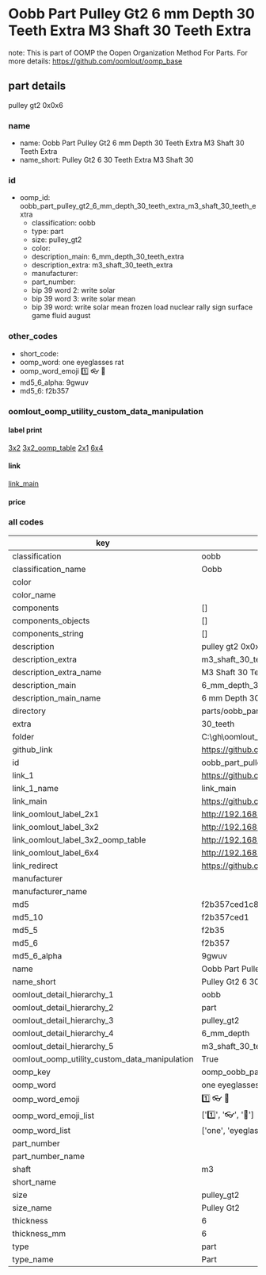 # Oobb Part Pulley Gt2 6 mm Depth 30 Teeth Extra M3 Shaft 30 Teeth Extra  

note: This is part of OOMP the Oopen Organization Method For Parts. For more details: https://github.com/oomlout/oomp_base

##  part details
  



pulley gt2 0x0x6



### name
* name: Oobb Part Pulley Gt2 6 mm Depth 30 Teeth Extra M3 Shaft 30 Teeth Extra
* name_short: Pulley Gt2 6 30 Teeth Extra M3 Shaft 30
### id
* oomp_id: oobb_part_pulley_gt2_6_mm_depth_30_teeth_extra_m3_shaft_30_teeth_extra
  * classification: oobb
  * type: part
  * size: pulley_gt2
  * color: 
  * description_main: 6_mm_depth_30_teeth_extra
  * description_extra: m3_shaft_30_teeth_extra
  * manufacturer: 
  * part_number: 
  * bip 39 word 2: write solar
  * bip 39 word 3: write solar mean
  * bip 39 word: write solar mean frozen load nuclear rally sign surface game fluid august

### other_codes
* short_code: 
* oomp_word: one eyeglasses rat
* oomp_word_emoji :one: :eyeglasses: :rat:
* md5_6_alpha: 9gwuv
* md5_6: f2b357






### oomlout_oomp_utility_custom_data_manipulation
#### label print
[3x2](http://192.168.1.245:1112/?label=oomp%209gwuv)
[3x2_oomp_table](http://192.168.1.108:1112/?label=oomp%209gwuv)
[2x1](http://192.168.1.242:1112/?label=oomp%209gwuv)
[6x4](http://192.168.1.55:1112/?label=oomp%209gwuv)    

#### link

[link_main](https://github.com/oomlout/oomlout_oobb_version_4_generated_parts/tree/main/navigation_oomp/oobb/part/pulley_gt2/6_mm_depth_30_teeth_extra/m3_shaft_30_teeth_extra/part)                              

#### price







### all codes 
| key | value |  
| --- | --- |  
| classification | oobb |  
| classification_name | Oobb |  
| color |  |  
| color_name |  |  
| components | [] |  
| components_objects | [] |  
| components_string | [] |  
| description | pulley gt2 0x0x6 |  
| description_extra | m3_shaft_30_teeth_extra |  
| description_extra_name | M3 Shaft 30 Teeth Extra |  
| description_main | 6_mm_depth_30_teeth_extra |  
| description_main_name | 6 mm Depth 30 Teeth Extra |  
| directory | parts/oobb_part_pulley_gt2_6_mm_depth_30_teeth_extra_m3_shaft_30_teeth_extra |  
| extra | 30_teeth |  
| folder | C:\gh\oomlout_oobb_version_4_generated_parts\parts\oobb_part_pulley_gt2_6_mm_depth_30_teeth_extra_m3_shaft_30_teeth_extra |  
| github_link | https://github.com/oomlout/oomlout_oomp_part_src/tree/main/parts/oobb_part_pulley_gt2_6_mm_depth_30_teeth_extra_m3_shaft_30_teeth_extra |  
| id | oobb_part_pulley_gt2_6_mm_depth_30_teeth_extra_m3_shaft_30_teeth_extra |  
| link_1 | https://github.com/oomlout/oomlout_oobb_version_4_generated_parts/tree/main/navigation_oomp/oobb/part/pulley_gt2/6_mm_depth_30_teeth_extra/m3_shaft_30_teeth_extra/part |  
| link_1_name | link_main |  
| link_main | https://github.com/oomlout/oomlout_oobb_version_4_generated_parts/tree/main/navigation_oomp/oobb/part/pulley_gt2/6_mm_depth_30_teeth_extra/m3_shaft_30_teeth_extra/part |  
| link_oomlout_label_2x1 | http://192.168.1.242:1112/?label=oomp%209gwuv |  
| link_oomlout_label_3x2 | http://192.168.1.245:1112/?label=oomp%209gwuv |  
| link_oomlout_label_3x2_oomp_table | http://192.168.1.108:1112/?label=oomp%209gwuv |  
| link_oomlout_label_6x4 | http://192.168.1.55:1112/?label=oomp%209gwuv |  
| link_redirect | https://github.com/oomlout/oomlout_oobb_version_4_generated_parts/tree/main/parts/oobb_pulley_gt2_06_ex_30_teeth_sh_m3 |  
| manufacturer |  |  
| manufacturer_name |  |  
| md5 | f2b357ced1c8562a5d4175db13b39ff4 |  
| md5_10 | f2b357ced1 |  
| md5_5 | f2b35 |  
| md5_6 | f2b357 |  
| md5_6_alpha | 9gwuv |  
| name | Oobb Part Pulley Gt2 6 mm Depth 30 Teeth Extra M3 Shaft 30 Teeth Extra |  
| name_short | Pulley Gt2 6 30 Teeth Extra M3 Shaft 30 |  
| oomlout_detail_hierarchy_1 | oobb |  
| oomlout_detail_hierarchy_2 | part |  
| oomlout_detail_hierarchy_3 | pulley_gt2 |  
| oomlout_detail_hierarchy_4 | 6_mm_depth |  
| oomlout_detail_hierarchy_5 | m3_shaft_30_teeth_extra |  
| oomlout_oomp_utility_custom_data_manipulation | True |  
| oomp_key | oomp_oobb_part_pulley_gt2_6_mm_depth_30_teeth_extra_m3_shaft_30_teeth_extra |  
| oomp_word | one eyeglasses rat |  
| oomp_word_emoji | :one: :eyeglasses: :rat: |  
| oomp_word_emoji_list | [':one:', ':eyeglasses:', ':rat:'] |  
| oomp_word_list | ['one', 'eyeglasses', 'rat'] |  
| part_number |  |  
| part_number_name |  |  
| shaft | m3 |  
| short_name |  |  
| size | pulley_gt2 |  
| size_name | Pulley Gt2 |  
| thickness | 6 |  
| thickness_mm | 6 |  
| type | part |  
| type_name | Part |  
